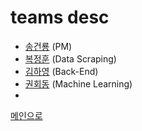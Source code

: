 # teams desc

* <a href="https://github.com/00FFEF">송건룡</a> (PM)
* <a href="https://github.com/yoonputer">복정훈</a> (Data Scraping)
* <a href="https://github.com/young-ha713">김하영</a> (Back-End)
* <a href="https://github.com/tecktonik08">권회동</a> (Machine Learning)
* 
<a href="https://github.com/00FFEF/test_django">메인으로</a>
